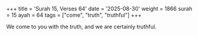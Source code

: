 +++
title = 'Surah 15, Verses 64'
date = '2025-08-30'
weight = 1866
surah = 15
ayah = 64
tags = ["come", "truth", "truthful"]
+++

We come to you with the truth, and we are certainly truthful.